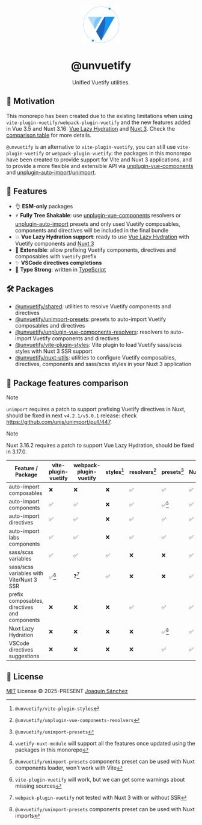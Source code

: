 <br>

<p align="center">
  <picture>
    <source media="(prefers-color-scheme: dark)" srcset="https://github.com/userquin/unvuetify-monorepo/blob/main/vuetify-logo-dark-atom.svg" height="100px" />
    <img height="100px" src="https://github.com/userquin/unvuetify-monorepo/blob/main/vuetify-logo-light-atom.svg">
  </picture>
</p>

<h1 align="center">@unvuetify</h1>

<p align="center">
Unified Vuetify utilities.
</p>

## 🚨 Motivation

This monorepo has been created due to the existing limitations when using `vite-plugin-vuetify/webpack-plugin-vuetify` and the new features added in Vue 3.5 and Nuxt 3.16: [Vue Lazy Hydration](https://blog.vuejs.org/posts/vue-3-5#lazy-hydration) and [Nuxt 3](https://nuxt.com/blog/v3-16#%EF%B8%8F-delayed-hydration-support). Check the [comparison table](#package-features-comparison) for more details.

`@unvuetify` is an alternative to `vite-plugin-vuetify`, you can still use `vite-plugin-vuetify` or `webpack-plugin-vuetify`: the packages in this monorepo have been created to provide support for Vite and Nuxt 3 applications, and to provide a more flexible and extensible API via [unplugin-vue-components](https://github.com/unplugin/unplugin-vue-components) and [unplugin-auto-import](https://github.com/unplugin/unplugin-auto-import)/[unimport](https://github.com/unjs/unimport).

## 🚀 Features

- 👌 **ESM-only** packages
- ⚡ **Fully Tree Shakable**: use [unplugin-vue-components](https://github.com/unplugin/unplugin-vue-components) resolvers or [unplugin-auto-import](https://github.com/unplugin/unplugin-auto-import) presets and only used Vuetify composables, components and directives will be included in the final bundle
- 💥 **Vue Lazy Hydration support**: ready to use [Vue Lazy Hydration](https://blog.vuejs.org/posts/vue-3-5#lazy-hydration) with Vuetify components and [Nuxt 3](https://nuxt.com/blog/v3-16#%EF%B8%8F-delayed-hydration-support)
- 🔌 **Extensible**: allow prefixing Vuetify components, directives and composables with `Vuetify` prefix
- ✨ **VSCode directives completions**
- 🦾 **Type Strong**: written in [TypeScript](https://www.typescriptlang.org/)

## 🛠️ Packages

- [@unvuetify/shared](./packages/shared): utilities to resolve Vuetify components and directives
- [@unvuetify/unimport-presets](./packages/unimport-presets): presets to auto-import Vuetify composables and directives
- [@unvuetify/unplugin-vue-components-resolvers](./packages/unplugin-vue-components-resolvers): resolvers to auto-import Vuetify components and directives
- [@unvuetify/vite-plugin-styles](./packages/styles-plugin): Vite plugin to load Vuetify sass/scss styles with Nuxt 3 SSR support
- [@unvuetify/nuxt-utils](./packages/nuxt-utils): utilities to configure Vuetify composables, directives, components and sass/scss styles in your Nuxt 3 application

## 👀 Package features comparison

> [!NOTE]
> `unimport` requires a patch to support prefixing Vuetify directives in Nuxt, should be fixed in next `v4.2.1/v5.0.1` release: check https://github.com/unjs/unimport/pull/447.

> [!NOTE]
> Nuxt 3.16.2 requires a patch to support Vue Lazy Hydration, should be fixed in 3.17.0.

Feature / Package | vite-plugin-vuetify | webpack-plugin-vuetify | styles[^1] | resolvers[^2] | presets[^3] | Nuxt[^4] |
----------------|---------------------|------------------------|-----------------------|---------------|-------------|----------
auto-import composables | ❌                   | ❌                      | ❌                     | ✅             | ✅           | ✅
auto-import components | ✅                   | ✅                      | ❌                     | ✅             | ✅[^5]       | ✅
auto-import directives | ✅                   | ✅                      | ❌                     | ✅             | ✅           | ✅
auto-import labs components | ✅                   | ✅                      | ❌                     | ✅             | ✅           | ✅
sass/scss variables | ✅                   | ✅                      | ✅                     | ❌             | ❌           | ✅
sass/scss variables with Vite/Nuxt 3 SSR | ✅[^6]               | ❓[^7]                  | ✅                     | ❌             | ❌           | ✅
prefix composables, directives and components | ❌                   | ❌                      | ❌                     | ✅             | ✅           | ✅
Nuxt Lazy Hydration | ❌                   | ❌                      | ❌                     | ❌             | ✅[^8]       | ✅
VSCode directives suggestions | ❌                   | ❌                      | ❌                     | ❌             | ✅           | ✅

[^1]: `@unvuetify/vite-plugin-styles`
[^2]: `@unvuetify/unplugin-vue-components-resolvers`
[^3]: `@unvuetify/unimport-presets`
[^4]: `vuetify-nuxt-module` will support all the features once updated using the packages in this monorepo
[^5]: `@unvuetify/unimport-presets` components preset can be used with Nuxt components loader, won't work with Vite
[^6]: `vite-plugin-vuetify` will work, but we can get some warnings about missing sources
[^7]: `webpack-plugin-vuetify` not tested with Nuxt 3 with or without SSR
[^8]: `@unvuetify/unimport-presets` components preset can be used with Nuxt imports

## 📄 License

[MIT](./LICENSE) License &copy; 2025-PRESENT [Joaquín Sánchez](https://github.com/userquin)
